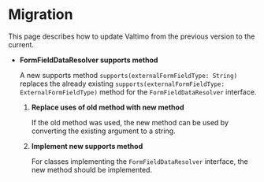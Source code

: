 # Migration

This page describes how to update Valtimo from the previous version to the current.

* **FormFieldDataResolver supports method**
    
    A new supports method `supports(externalFormFieldType: String)` replaces the
    already existing `supports(externalFormFieldType: ExternalFormFieldType)` method
    for the `FormFieldDataResolver` interface.

  1. **Replace uses of old method with new method**

     If the old method was used, the new method can be used by converting the
     existing argument to a string.

  2. **Implement new supports method**

     For classes implementing the `FormFieldDataResolver` interface, the new method
     should be implemented.
